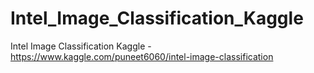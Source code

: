 # Intel_Image_Classification_Kaggle
Intel Image Classification Kaggle - https://www.kaggle.com/puneet6060/intel-image-classification
